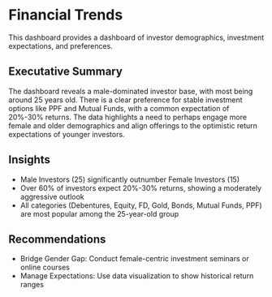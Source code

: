 # Financial Trends
This dashboard provides a dashboard of investor demographics, investment expectations, and preferences.

## Executative Summary 
The dashboard reveals a male-dominated investor base, with most being around 25 years old. There is a clear preference for stable investment options like PPF and Mutual Funds, with a common expectation of 20%-30% returns. The data highlights a need to perhaps engage more female and older demographics and align offerings to the optimistic return expectations of younger investors.

## Insights
* Male Investors (25) significantly outnumber Female Investors (15)
* Over 60% of investors expect 20%-30% returns, showing a moderately aggressive outlook
* All categories (Debentures, Equity, FD, Gold, Bonds, Mutual Funds, PPF) are most popular among the 25-year-old group

## Recommendations
* Bridge Gender Gap: Conduct female-centric investment seminars or online courses
* Manage Expectations: Use data visualization to show historical return ranges
